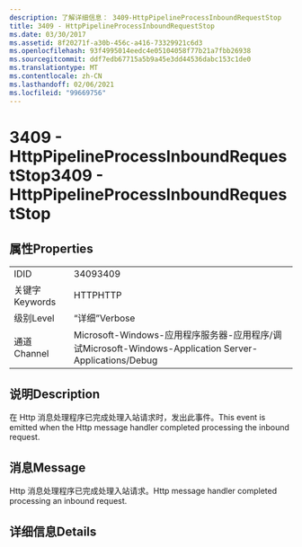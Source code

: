 ```yaml
---
description: 了解详细信息： 3409-HttpPipelineProcessInboundRequestStop
title: 3409 - HttpPipelineProcessInboundRequestStop
ms.date: 03/30/2017
ms.assetid: 8f20271f-a30b-456c-a416-73329921c6d3
ms.openlocfilehash: 93f4995014eedc4e05104058f77b21a7fbb26938
ms.sourcegitcommit: ddf7edb67715a5b9a45e3dd44536dabc153c1de0
ms.translationtype: MT
ms.contentlocale: zh-CN
ms.lasthandoff: 02/06/2021
ms.locfileid: "99669756"
---
```

# <a name="3409---httppipelineprocessinboundrequeststop"></a><span data-ttu-id="aeae0-103">3409 - HttpPipelineProcessInboundRequestStop</span><span class="sxs-lookup"><span data-stu-id="aeae0-103">3409 - HttpPipelineProcessInboundRequestStop</span></span>

## <a name="properties"></a><span data-ttu-id="aeae0-104">属性</span><span class="sxs-lookup"><span data-stu-id="aeae0-104">Properties</span></span>  
  
|||  
|-|-|  
|<span data-ttu-id="aeae0-105">ID</span><span class="sxs-lookup"><span data-stu-id="aeae0-105">ID</span></span>|<span data-ttu-id="aeae0-106">3409</span><span class="sxs-lookup"><span data-stu-id="aeae0-106">3409</span></span>|  
|<span data-ttu-id="aeae0-107">关键字</span><span class="sxs-lookup"><span data-stu-id="aeae0-107">Keywords</span></span>|<span data-ttu-id="aeae0-108">HTTP</span><span class="sxs-lookup"><span data-stu-id="aeae0-108">HTTP</span></span>|  
|<span data-ttu-id="aeae0-109">级别</span><span class="sxs-lookup"><span data-stu-id="aeae0-109">Level</span></span>|<span data-ttu-id="aeae0-110">“详细”</span><span class="sxs-lookup"><span data-stu-id="aeae0-110">Verbose</span></span>|  
|<span data-ttu-id="aeae0-111">通道</span><span class="sxs-lookup"><span data-stu-id="aeae0-111">Channel</span></span>|<span data-ttu-id="aeae0-112">Microsoft-Windows-应用程序服务器-应用程序/调试</span><span class="sxs-lookup"><span data-stu-id="aeae0-112">Microsoft-Windows-Application Server-Applications/Debug</span></span>|  
  
## <a name="description"></a><span data-ttu-id="aeae0-113">说明</span><span class="sxs-lookup"><span data-stu-id="aeae0-113">Description</span></span>  

 <span data-ttu-id="aeae0-114">在 Http 消息处理程序已完成处理入站请求时，发出此事件。</span><span class="sxs-lookup"><span data-stu-id="aeae0-114">This event is emitted when the Http message handler completed processing the inbound request.</span></span>  
  
## <a name="message"></a><span data-ttu-id="aeae0-115">消息</span><span class="sxs-lookup"><span data-stu-id="aeae0-115">Message</span></span>  

 <span data-ttu-id="aeae0-116">Http 消息处理程序已完成处理入站请求。</span><span class="sxs-lookup"><span data-stu-id="aeae0-116">Http message handler completed processing an inbound request.</span></span>  
  
## <a name="details"></a><span data-ttu-id="aeae0-117">详细信息</span><span class="sxs-lookup"><span data-stu-id="aeae0-117">Details</span></span>
